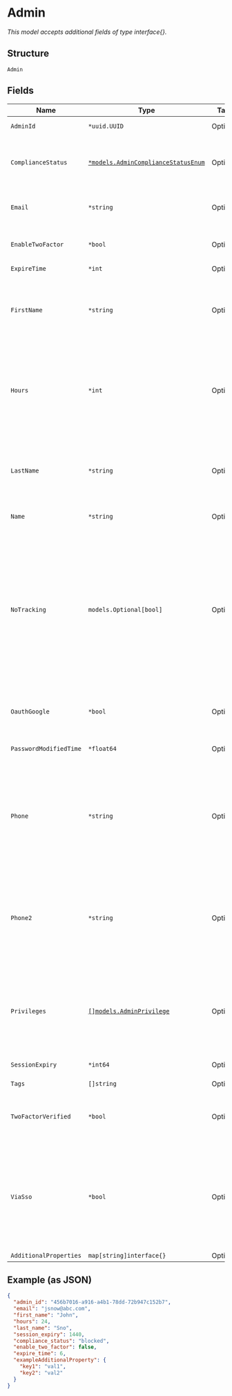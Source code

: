 
# Admin

*This model accepts additional fields of type interface{}.*

## Structure

`Admin`

## Fields

| Name | Type | Tags | Description |
|  --- | --- | --- | --- |
| `AdminId` | `*uuid.UUID` | Optional | ID of the administrator |
| `ComplianceStatus` | [`*models.AdminComplianceStatusEnum`](../../doc/models/admin-compliance-status-enum.md) | Optional | trade compliance status. enum: `blocked`, `restricted` |
| `Email` | `*string` | Optional | if admin account is not an Org API Token |
| `EnableTwoFactor` | `*bool` | Optional | if admin account is not an Org API Token |
| `ExpireTime` | `*int` | Optional | - |
| `FirstName` | `*string` | Optional | if admin account is not an Org API Token. For an invite, this is the original first name used |
| `Hours` | `*int` | Optional | if admin account is not an Org API Token, how long the invite should be valid<br>**Default**: `24`<br>**Constraints**: `>= 1`, `<= 168` |
| `LastName` | `*string` | Optional | if admin account is not an Org API Token. For an invite, this is the original last name used |
| `Name` | `*string` | Optional | for Org API Token Only |
| `NoTracking` | `models.Optional[bool]` | Optional | optional, whether to store privacy-consent information. When it doesn’t exist, it’s assumed true on EU (i.e. no tracking, the user has to opt-in); otherwise, the user would have to opt-out |
| `OauthGoogle` | `*bool` | Optional | if admin account is not an Org API Token |
| `PasswordModifiedTime` | `*float64` | Optional | password last modified time, in epoch |
| `Phone` | `*string` | Optional | if admin account is not an Org API Token. Phone number (numbers only, including country code) |
| `Phone2` | `*string` | Optional | if admin account is not an Org API Token. Secondary phone number (numbers only, including country code) |
| `Privileges` | [`[]models.AdminPrivilege`](../../doc/models/admin-privilege.md) | Optional | list of privileges the admin has<br>**Constraints**: *Minimum Items*: `1`, *Unique Items Required* |
| `SessionExpiry` | `*int64` | Optional | **Constraints**: `>= 10`, `<= 20160` |
| `Tags` | `[]string` | Optional | - |
| `TwoFactorVerified` | `*bool` | Optional | if admin account is not an Org API Token. Two factor status |
| `ViaSso` | `*bool` | Optional | if admin account is not an Org API Token, an admin login via_sso is more restircted. (password and email cannot be changed) |
| `AdditionalProperties` | `map[string]interface{}` | Optional | - |

## Example (as JSON)

```json
{
  "admin_id": "456b7016-a916-a4b1-78dd-72b947c152b7",
  "email": "jsnow@abc.com",
  "first_name": "John",
  "hours": 24,
  "last_name": "Sno",
  "session_expiry": 1440,
  "compliance_status": "blocked",
  "enable_two_factor": false,
  "expire_time": 6,
  "exampleAdditionalProperty": {
    "key1": "val1",
    "key2": "val2"
  }
}
```

